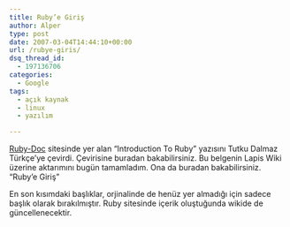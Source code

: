 ```yaml
---
title: Ruby’e Giriş
author: Alper
type: post
date: 2007-03-04T14:44:10+00:00
url: /rubye-giris/
dsq_thread_id:
  - 197136706
categories:
  - Google
tags:
  - açık kaynak
  - linux
  - yazılım

---
```

[Ruby-Doc][1] sitesinde yer alan &#8220;Introduction To Ruby&#8221; yazısını Tutku Dalmaz Türkçe&#8217;ye çevirdi. Çevirisine buradan bakabilirsiniz. Bu belgenin Lapis Wiki üzerine aktarımını bugün tamamladım. Ona da buradan bakabilirsiniz. &#8220;Ruby&#8217;e Giriş&#8221;

En son kısımdaki başlıklar, orjinalinde de henüz yer almadığı için sadece başlık olarak bırakılmıştır. Ruby sitesinde içerik oluştuğunda wikide de güncellenecektir.

 [1]: http://www.ruby-doc.org/